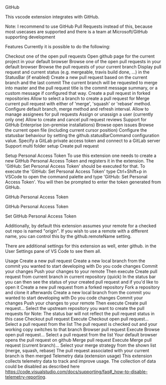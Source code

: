 GitHub

This vscode extension integrates with GitHub.

Note: I recommend to use GitHub Pull Requests instead of this, because most usecases are supported and there is a team at Microsoft/GitHub supporting development

Features
Currently it is possible to do the following:

Checkout one of the open pull requests
Open github page for the current project in your default browser
Browse one of the open pull requests in your default browser
Browse the pull requests of your current branch
Display pull request and current status (e.g. mergeable, travis build done, ...) in the StatusBar (if enabled)
Create a new pull request based on the current branch and the last commit The current branch will be requested to merge into master and the pull request title is the commit message summary, or a custom message if configured that way.
Create a pull request in forked repositories
Allow to select a branch to create a pull request for
Merge current pull request with either of 'merge', 'squash' or 'rebase' method.
Configure default branch, merge method and refresh interval.
Allow to manage assignees for pull requests
Assign or unassign a user (currently only one)
Allow to create and cancel pull request reviews
Support for GitHub Enterprise (on-premise installations)
Browse open issues
Browse the current open file (including current cursor position)
Configure the statusbar behaviour by setting the github.statusBarCommand configuration value.
Specify a GitLab private access token and connect to a GitLab server
Support multi folder setup
Create pull request

Setup Personal Access Token
To use this extension one needs to create a new GitHub Personal Access Token and registers it in the extension. The 'GitHub: Set Personal Access Token' should be executed for that. To execute the 'GitHub: Set Personal Access Token' type Ctrl+Shift+p in VSCode to open the command palette and type 'GitHub: Set Personal Access Token'. You will then be prompted to enter the token generated from GitHub.

GitHub Personal Access Token

GitHub Personal Access Token

Set GitHub Personal Access Token

Additionally, by default this extension assumes your remote for a checked out repo is named "origin". If you wish to use a remote with a different name, you can control this by the github.remoteName setting.

There are additional settings for this extension as well, enter github. in the User Settings pane of VS Code to see them all.

Usage
Create a new pull request
Create a new local branch from the commit you wanted to start developing with
Do you code changes
Commit your changes
Push your changes to your remote
Then execute Create pull request from current branch in current repository (quick)
In the status bar you can then see the status of your created pull request and if you'd like to open it
Create a new pull request from a forked repository
Fork a repository and clone it afterwards
Create a new local branch from the commit you wanted to start developing with
Do you code changes
Commit your changes
Push your changes to your remote
Then execute Create pull request...
Select the upstream repository you want to create the pull requests for Note: The status bar will not reflect the pull request status in this case
Checkout pull request
Execute Checkout open pull request...
Select a pull request from the list
The pull request is checked out and your working copy switches to that branch
Browser pull request
Execute Browse open pull request...
Select a pull request from the list
Your default browser opens the pull request on github
Merge pull request
Execute Merge pull request (current branch)...
Select your merge strategy from the shown list (merge, squash, rebase)
The pull request associated with your current branch is then merged
Telemetry data (extension usage)
This extension collects telemetry data to track and improve usage. The collection of data could be disabled as described here https://code.visualstudio.com/docs/supporting/faq#_how-to-disable-telemetry-reporting.


